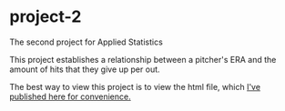 # project-2
The second project for Applied Statistics

This project establishes a relationship between a pitcher's ERA and the amount of hits that they give up per out.

The best way to view this project is to view the html file, which [I've published here for convenience.](https://luketerry0.github.io/)
